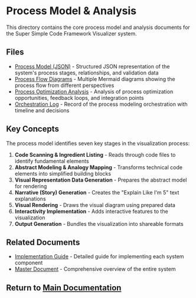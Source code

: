 # Process Model & Analysis

This directory contains the core process model and analysis documents for the Super Simple Code Framework Visualizer system.

## Files

- [Process Model (JSON)](./visualization_system_process_model.json) - Structured JSON representation of the system's process stages, relationships, and validation data
- [Process Flow Diagrams](./visualization_system_process_diagram.md) - Multiple Mermaid diagrams showing the process flow from different perspectives
- [Process Optimization Analysis](./visualization_system_process_analysis.md) - Analysis of process optimization opportunities, feedback loops, and integration points
- [Orchestration Log](./visualization_orchestrator_log.md) - Record of the process modeling orchestration with timeline and decisions

## Key Concepts

The process model identifies seven key stages in the visualization process:

1. **Code Scanning & Ingredient Listing** - Reads through code files to identify fundamental elements
2. **Abstract Modeling & Analogy Mapping** - Transforms technical code elements into simplified building blocks
3. **Visual Representation Data Generation** - Prepares the abstract model for rendering
4. **Narrative (Story) Generation** - Creates the "Explain Like I'm 5" text explanations
5. **Visual Rendering** - Draws the visual diagram using prepared data
6. **Interactivity Implementation** - Adds interactive features to the visualization
7. **Output Generation** - Bundles the visualization into shareable formats

## Related Documents

- [Implementation Guide](../implementation/visualization_system_implementation_guide.md) - Detailed guide for implementing each system component
- [Master Document](../summary/visualization_system_master_document.md) - Comprehensive overview of the entire system

## Return to [Main Documentation](../README.md)